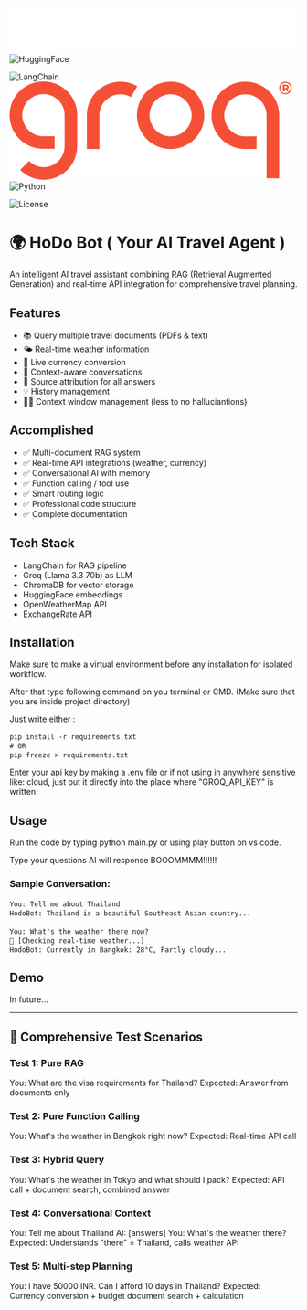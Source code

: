 ![LangChain](https://github.com/langchain-ai/langchain/raw/master/.github/images/logo-light.svg)
![HuggingFace](https://huggingface.co/datasets/huggingface/documentation-images/raw/main/transformers-logo-dark.svg)

![LangChain](https://img.shields.io/badge/LangChain-Latest-green.svg)
![GroqAI](./imgs/groq-dark.png)
![Python](https://img.shields.io/badge/python-3.8+-blue.svg)

![License](https://img.shields.io/badge/license-MIT-blue.svg)



# 🌍 HoDo Bot ( Your AI Travel Agent )

An intelligent AI travel assistant combining RAG (Retrieval Augmented Generation) 
and real-time API integration for comprehensive travel planning.

## Features
- 📚 Query multiple travel documents (PDFs & text)
- 🌤️ Real-time weather information
- 💱 Live currency conversion
- 💬 Context-aware conversations
- 📄 Source attribution for all answers
- 💡 History management 
- 😵‍💫 Context window management (less to no halluciantions) 

## Accomplished
- ✅ Multi-document RAG system
- ✅ Real-time API integrations (weather, currency)
- ✅ Conversational AI with memory
- ✅ Function calling / tool use
- ✅ Smart routing logic
- ✅ Professional code structure
- ✅ Complete documentation

## Tech Stack
- LangChain for RAG pipeline
- Groq (Llama 3.3 70b) as LLM
- ChromaDB for vector storage
- HuggingFace embeddings
- OpenWeatherMap API
- ExchangeRate API

## Installation
Make sure to make a virtual environment before any installation for isolated workflow.

After that type following command on you terminal or CMD. (Make sure that you are inside project directory)

Just write either :
```
pip install -r requirements.txt
# OR
pip freeze > requirements.txt
```

Enter your api key by making a .env file or if not using in anywhere sensitive like: cloud, just put it directly into the place where "GROQ_API_KEY" is written.

## Usage
Run the code by typing python main.py or using play button on vs code.

Type your questions
AI will response BOOOMMMM!!!!!!

### Sample Conversation:
```
You: Tell me about Thailand
HodoBot: Thailand is a beautiful Southeast Asian country...

You: What's the weather there now?
🔧 [Checking real-time weather...]
HodoBot: Currently in Bangkok: 28°C, Partly cloudy...
```


## Demo
In future...

---

## 🧪 Comprehensive Test Scenarios

### Test 1: Pure RAG

You: What are the visa requirements for Thailand?
Expected: Answer from documents only


### Test 2: Pure Function Calling

You: What's the weather in Bangkok right now?
Expected: Real-time API call


### Test 3: Hybrid Query

You: What's the weather in Tokyo and what should I pack?
Expected: API call + document search, combined answer


### Test 4: Conversational Context

You: Tell me about Thailand
AI: [answers]
You: What's the weather there?
Expected: Understands "there" = Thailand, calls weather API


### Test 5: Multi-step Planning

You: I have 50000 INR. Can I afford 10 days in Thailand?
Expected: Currency conversion + budget document search + calculation
